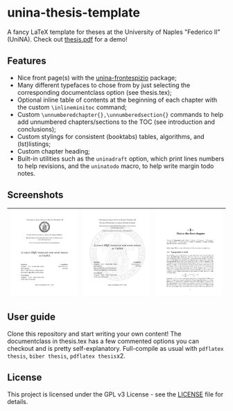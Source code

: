 # unina-thesis-template
A fancy LaTeX template for theses at the University of Naples "Federico II" (UniNA). Check out [thesis.pdf](thesis.pdf) for a demo!

## Features
* Nice front page(s) with the [unina-frontespizio](https://github.com/luistar/unina-frontespizio) package;
* Many different typefaces to chose from by just selecting the corresponding documentclass option (see thesis.tex);
* Optional inline table of contents at the beginning of each chapter with the custom `\inlineminitoc` command;
* Custom `\unnumberedchapter{},\unnumberedsection{}` commands to help add unnumbered chapters/sections to the TOC (see introduction and conclusions);
* Custom stylings for consistent (booktabs) tables, algorithms, and (lst)listings;
* Custom chapter heading;
* Built-in utilities such as the `uninadraft` option, which print lines numbers to help revisions, and the `uninatodo` macro, to help write margin todo notes.
## Screenshots
![title frame](/screenshots/front-page.png)      | ![simple frame](/screenshots/front-page-inner.png) | ![title frame](/screenshots/chapter.png) 
--------------------------------------------|-------------------------------------------|------------------------------------------

## User guide
Clone this repository and start writing your own content! The documentclass in thesis.tex has a few commented options you can checkout and is pretty self-explanatory. Full-compile as usual with `pdflatex thesis`, `biber thesis`, `pdflatex thesis`x2.

## License
This project is licensed under the GPL v3 License - see the [LICENSE](LICENSE) file for details.
